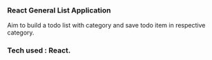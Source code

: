 ### React General List Application

Aim to build a todo list with category and save todo item in respective category.

### Tech used : React.